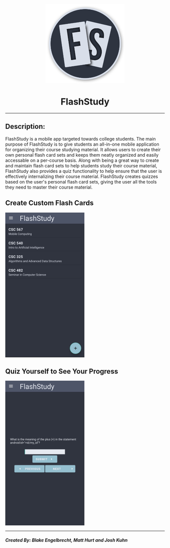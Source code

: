 <p align="center">
  <img src="https://github.com/csc567-final-project/FlashStudy/blob/main/ad-files/FlashStudyLogoCircular.png" width="250"> 
</p>

<h1 align="center">FlashStudy</h1>

___

## Description:
   FlashStudy is a mobile app targeted towards college students. The main purpose of FlashStudy is to give students an all-in-one mobile application for organizing their course studying material. It allows users to create their own personal flash card sets and keeps them neatly organized and easily accessable on a per-course basis. Along with being a great way to create and maintain flash card sets to help students study their course material, FlashStudy also provides a quiz functionality to help ensure that the user is effectively internalizing their course material. FlashStudy creates quizzes based on the user's personal flash card sets, giving the user all the tools they need to master their course material.
  
## Create Custom Flash Cards
<img src="https://github.com/csc567-final-project/FlashStudy/blob/main/ad-files/flash_card_page.png" width="250">

## Quiz Yourself to See Your Progress
<img src="https://github.com/csc567-final-project/FlashStudy/blob/main/ad-files/quiz_page.png" width="250">


  
  ___
  
  ##### Created By: Blake Engelbrecht, Matt Hurt and Josh Kuhn
